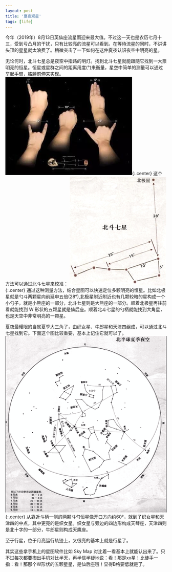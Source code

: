 ```yaml
---
layout: post
title: '夏夜观星'
tags: [life]
---
```

今年（2019年）8月13日英仙座流星雨迎来最大值。不过这一天也是农历七月十三，受到亏凸月的干扰，只有比较亮的流星可以看到。在等待流星的同时，不讲讲头顶的星星就太浪费了。稍微突击了一下如何在这仲夏夜认识夜空中明亮的星。

无论何时，北斗七星总是夜空中指路的明灯。找到北斗七星就能跟随它找到一大票明亮的恒星。恒星或星群之间的距离用度(°)来衡量，星空中简单的测量可以通过举起手臂，胳膊前伸来实现。
![测量方法](../public/images/measure.jpg){:.center}
这个方法可以通过北斗七星来校准：
![校准方法](../public/images/regulate.png){:.center}
通过这种测量方法，结合星图可以快速定位多颗明亮的恒星。比如北极星就是勺斗两颗星向前延申五倍(28°),北极星附近附近也有几颗较暗的星构成一个小勺子，就是小熊座的一部分，北斗七星则是大熊座的一部分。顺着北极星再往前看就能找到 W 形状的五颗星就是仙后座。顺着北斗七星的勺柄就能找到大角星，也是天空中非常明亮的一颗星。

夏夜最耀眼的当属夏季大三角了，由织女星、牛郎星和天津四组成，可以通过北斗七星找到它。下面这个图比较重要，基本上记住它就可以了。
![星图](../public/images/xingtu.png){:.center}
从靠近斗柄一侧的两颗斗勺恒星像开口方向约60°，就到了织女星和天津四的中点，其中更亮的是织女星。织女星与旁边的四边形构成天琴座，天津四则是北十字的一部分，牛郎星则构成天鹰座。

至于行星，位于月亮运行轨迹上，又很亮的基本上就是行星了。

其实这些拿手机上的星图软件比如 Sky Map 对比着一看基本上就能认出来了。只不过每次都要掏出手机对比半天，再半信半疑地说：看！那是xx星！比徒手一指：看！那那个W形状的五颗星星，是仙后座哦！显得B格要低就是了。
